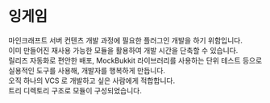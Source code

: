 # 잉게임 

마인크래프트 서버 컨텐츠 개발 과정에 필요한 플러그인 개발을 하기 위함입니다.  
이미 만들어진 재사용 가능한 모듈을 활용하여 개발 시간을 단축할 수 있습니다.  
릴리즈 자동화로 편안한 배포, MockBukkit 라이브러리를 사용하는 단위 테스트 등으로 실용적인 도구를 사용해, 개발자를 행복하게 만듭니다.  
오직 하나의 VCS 로 개발하고 싶은 사람에게 적합합니다.  
트리 디렉토리 구조로 모듈이 구성되었습니다.  


